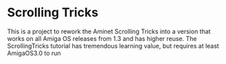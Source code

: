 # Scrolling Tricks

This is a project to rework the Aminet Scrolling Tricks into a
version that works on all Amiga OS releases from 1.3 and has
higher reuse. The ScrollingTricks tutorial has tremendous learning
value, but requires at least AmigaOS3.0 to run
